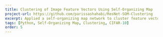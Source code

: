 ```yaml
---
title: Clustering of Image Feature Vectors Using Self-Organizing Map
project-url: https://github.com/parissashahabi/ResNet-SOM-Clustering
excerpt: Applied a self-organizing map network to cluster feature vectors extracted from ResNet-34 on the CIFAR-10 dataset. Explored different network configurations, such as one-dimensional and two-dimensional topologies and neighborhood radius, to analyze the clustering results.
tags: [Python, Self-Organizing Map, Clustering, CIFAR-10]
order: 5
---
```

